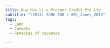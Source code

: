 ```yaml
---
title: Kua Hui Li v Prosper Credit Pte Ltd 
subtitle: "[2014] SGHC 108 / 09\_June\_2014"
tags:
  - Land
  - Caveats
  - Remedies of caveatee

---
```


